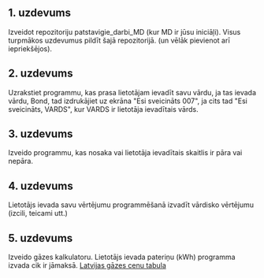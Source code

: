 ## 1. uzdevums
Izveidot repozitoriju patstavigie_darbi_MD (kur MD ir jūsu iniciāļi).
Visus turpmākos uzdevumus pildīt šajā repozitorijā. (un vēlāk pievienot arī iepriekšējos).

## 2. uzdevums
Uzrakstiet programmu, kas prasa lietotājam ievadīt savu vārdu, ja tas ievada vārdu, Bond, tad izdrukājiet uz ekrāna "Esi sveicināts 007", ja cits tad "Esi sveicināts, VARDS", kur VARDS ir lietotāja ievadītais vārds.

## 3. uzdevums
Izveido programmu, kas nosaka vai lietotāja ievadītais skaitlis ir pāra vai nepāra.

## 4. uzdevums
Lietotājs ievada savu vērtējumu programmēšanā izvadīt vārdisko vērtējumu (izcili, teicami utt.)

## 5. uzdevums
Izveido gāzes kalkulatoru. Lietotājs ievada pateriņu (kWh) programma izvada cik ir jāmaksā. [Latvijas gāzes cenu tabula](https://lg.lv/majoklim/tarifi-un-kalkulators)
